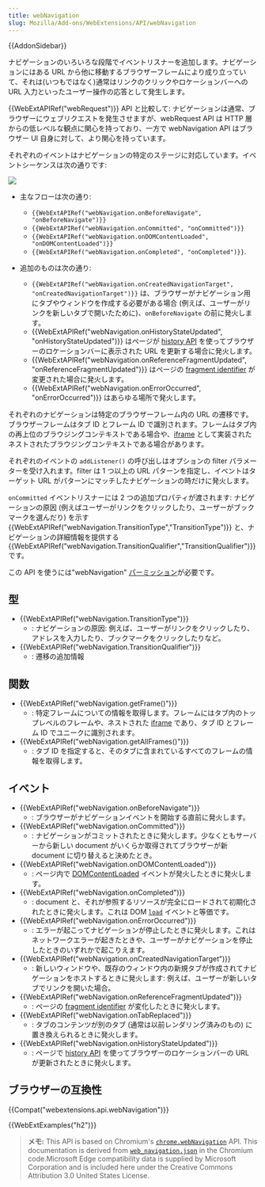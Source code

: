 ```yaml
---
title: webNavigation
slug: Mozilla/Add-ons/WebExtensions/API/webNavigation
---
```


{{AddonSidebar}}

ナビゲーションのいろいろな段階でイベントリスナーを追加します。ナビゲーションにはある URL から他に移動するブラウザーフレームにより成り立っていて、それは(いつもではなく)通常はリンクのクリックやロケーションバーへの URL 入力といったユーザー操作の応答として発生します。

{{WebExtAPIRef("webRequest")}} API と比較して: ナビゲーションは通常、ブラウザーにウェブリクエストを発生させますが、webRequest API は HTTP 層からの低レベルな観点に関心を持っており、一方で webNavigation API はブラウザー UI 自身に対して、より関心を持っています。

それぞれのイベントはナビゲーションの特定のステージに対応しています。イベントシーケンスは次の通りです:

![](we-flow.png)

- 主なフローは次の通り:

  - `{{WebExtAPIRef("webNavigation.onBeforeNavigate", "onBeforeNavigate")}}`
  - `{{WebExtAPIRef("webNavigation.onCommitted", "onCommitted")}}`
  - `{{WebExtAPIRef("webNavigation.onDOMContentLoaded", "onDOMContentLoaded")}}`
  - `{{WebExtAPIRef("webNavigation.onCompleted", "onCompleted")}}`.

- 追加のものは次の通り:

  - `{{WebExtAPIRef("webNavigation.onCreatedNavigationTarget", "onCreatedNavigationTarget")}}` は、ブラウザーがナビゲーション用にタブやウィンドウを作成する必要がある場合 (例えば、ユーザーがリンクを新しいタブで開いたために)、`onBeforeNavigate` の前に発火します。
  - {{WebExtAPIRef("webNavigation.onHistoryStateUpdated", "onHistoryStateUpdated")}} はページが [history API](http://diveintohtml5.info/history.html) を使ってブラウザーのロケーションバーに表示された URL を更新する場合に発火します。
  - {{WebExtAPIRef("webNavigation.onReferenceFragmentUpdated", "onReferenceFragmentUpdated")}} はページの [fragment identifier](https://en.wikipedia.org/wiki/Fragment_identifier) が変更された場合に発火します。
  - {{WebExtAPIRef("webNavigation.onErrorOccurred", "onErrorOccurred")}} はあらゆる場所で発火します。

それぞれのナビゲーションは特定のブラウザーフレーム内の URL の遷移です。ブラウザーフレームはタブ ID とフレーム ID で識別されます。フレームはタブ内の再上位のブラウジングコンテキストである場合や、[iframe](/ja/docs/Web/HTML/Element/iframe) として実装されたネストされたブラウジングコンテキストである場合があります。

それぞれのイベントの `addListener()` の呼び出しはオプションの filter パラメーターを受け入れます。filter は 1 つ以上の URL パターンを指定し、イベントはターゲット URL がパターンにマッチしたナビゲーションの時だけに発火します。

`onCommitted` イベントリスナーには 2 つの追加プロパティが渡されます: ナビゲーションの原因 (例えばユーザーがリンクをクリックしたり、ユーザーがブックマークを選んだり) を示す{{WebExtAPIRef("webNavigation.TransitionType","TransitionType")}} と、ナビゲーションの詳細情報を提供する{{WebExtAPIRef("webNavigation.TransitionQualifier","TransitionQualifier")}} です。

この API を使うには"webNavigation" [パーミッション](/ja/docs/Mozilla/Add-ons/WebExtensions/manifest.json/permissions)が必要です。

## 型

- {{WebExtAPIRef("webNavigation.TransitionType")}}
  - : ナビゲーションの原因: 例えば、ユーザーがリンクをクリックしたり、アドレスを入力したり、ブックマークをクリックしたりなど。
- {{WebExtAPIRef("webNavigation.TransitionQualifier")}}
  - : 遷移の追加情報

## 関数

- {{WebExtAPIRef("webNavigation.getFrame()")}}
  - : 特定フレームについての情報を取得します。フレームにはタブ内のトップレベルのフレームや、ネストされた [iframe](/ja/docs/Web/HTML/Element/iframe) であり、タブ ID とフレーム ID でユニークに識別されます。
- {{WebExtAPIRef("webNavigation.getAllFrames()")}}
  - : タブ ID を指定すると、そのタブに含まれているすべてのフレームの情報を取得します。

## イベント

- {{WebExtAPIRef("webNavigation.onBeforeNavigate")}}
  - : ブラウザーがナビゲーションイベントを開始する直前に発火します。
- {{WebExtAPIRef("webNavigation.onCommitted")}}
  - : ナビゲーションがコミットされたときに発火します。少なくともサーバーから新しい document がいくらか取得されてブラウザーが新 document に切り替えると決めたとき。
- {{WebExtAPIRef("webNavigation.onDOMContentLoaded")}}
  - : ページ内で [DOMContentLoaded](/ja/docs/Web/Events/DOMContentLoaded) イベントが発火したときに発火します。
- {{WebExtAPIRef("webNavigation.onCompleted")}}
  - : document と、それが参照するリソースが完全にロードされて初期化されたときに発火します。これは DOM [`load`](/ja/docs/Web/Events/load) イベントと等価です。
- {{WebExtAPIRef("webNavigation.onErrorOccurred")}}
  - : エラーが起こってナビゲーションが停止したときに発火します。これはネットワークエラーが起きたときや、ユーザーがナビゲーションを停止したときのいずれかで起こりえます。
- {{WebExtAPIRef("webNavigation.onCreatedNavigationTarget")}}
  - : 新しいウィンドウや、既存のウィンドウ内の新規タブが作成されてナビゲーションをホストするときに発火します: 例えば、ユーザーが新しいタブでリンクを開いた場合。
- {{WebExtAPIRef("webNavigation.onReferenceFragmentUpdated")}}
  - : ページの [fragment identifier](https://en.wikipedia.org/wiki/Fragment_identifier) が変化したときに発火します。
- {{WebExtAPIRef("webNavigation.onTabReplaced")}}
  - : タブのコンテンツが別のタブ (通常は以前レンダリング済みのもの) に置き換えられるときに発火します。
- {{WebExtAPIRef("webNavigation.onHistoryStateUpdated")}}
  - : ページで [history API](http://diveintohtml5.info/history.html) を使ってブラウザーのロケーションバーの URL が更新されたときに発火します。

## ブラウザーの互換性

{{Compat("webextensions.api.webNavigation")}}

{{WebExtExamples("h2")}}

> **メモ:** This API is based on Chromium's [`chrome.webNavigation`](https://developer.chrome.com/extensions/webNavigation) API. This documentation is derived from [`web_navigation.json`](https://chromium.googlesource.com/chromium/src/+/master/chrome/common/extensions/api/web_navigation.json) in the Chromium code.Microsoft Edge compatibility data is supplied by Microsoft Corporation and is included here under the Creative Commons Attribution 3.0 United States License.

<!--
// Copyright 2015 The Chromium Authors. All rights reserved.
//
// Redistribution and use in source and binary forms, with or without
// modification, are permitted provided that the following conditions are
// met:
//
//    * Redistributions of source code must retain the above copyright
// notice, this list of conditions and the following disclaimer.
//    * Redistributions in binary form must reproduce the above
// copyright notice, this list of conditions and the following disclaimer
// in the documentation and/or other materials provided with the
// distribution.
//    * Neither the name of Google Inc. nor the names of its
// contributors may be used to endorse or promote products derived from
// this software without specific prior written permission.
//
// THIS SOFTWARE IS PROVIDED BY THE COPYRIGHT HOLDERS AND CONTRIBUTORS
// "AS IS" AND ANY EXPRESS OR IMPLIED WARRANTIES, INCLUDING, BUT NOT
// LIMITED TO, THE IMPLIED WARRANTIES OF MERCHANTABILITY AND FITNESS FOR
// A PARTICULAR PURPOSE ARE DISCLAIMED. IN NO EVENT SHALL THE COPYRIGHT
// OWNER OR CONTRIBUTORS BE LIABLE FOR ANY DIRECT, INDIRECT, INCIDENTAL,
// SPECIAL, EXEMPLARY, OR CONSEQUENTIAL DAMAGES (INCLUDING, BUT NOT
// LIMITED TO, PROCUREMENT OF SUBSTITUTE GOODS OR SERVICES; LOSS OF USE,
// DATA, OR PROFITS; OR BUSINESS INTERRUPTION) HOWEVER CAUSED AND ON ANY
// THEORY OF LIABILITY, WHETHER IN CONTRACT, STRICT LIABILITY, OR TORT
// (INCLUDING NEGLIGENCE OR OTHERWISE) ARISING IN ANY WAY OUT OF THE USE
// OF THIS SOFTWARE, EVEN IF ADVISED OF THE POSSIBILITY OF SUCH DAMAGE.
-->
